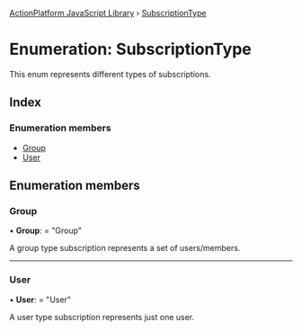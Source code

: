 [ActionPlatform JavaScript Library](../README.md) › [SubscriptionType](subscriptiontype.md)

# Enumeration: SubscriptionType

This enum represents different types of subscriptions.

## Index

### Enumeration members

* [Group](subscriptiontype.md#group)
* [User](subscriptiontype.md#user)

## Enumeration members

###  Group

• **Group**: = "Group"

A group type subscription represents a set of users/members.

___

###  User

• **User**: = "User"

A user type subscription represents just one user.
